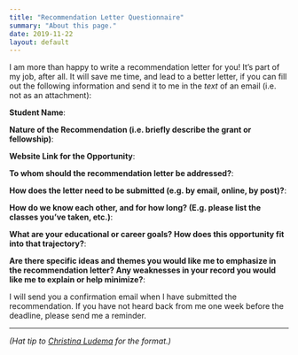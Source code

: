 ```yaml
---
title: "Recommendation Letter Questionnaire"
summary: "About this page."
date: 2019-11-22
layout: default
---
```


I am more than happy to write a recommendation letter for you! It’s part of my job, after all. It will save me time, and lead to a better letter, if you can fill out the following information and send it to me in the *text* of an email (i.e. not as an attachment):

**Student Name**: 

**Nature of the Recommendation (i.e. briefly describe the grant or fellowship)**:

**Website Link for the Opportunity**:

**To whom should the recommendation letter be addressed?**:

**How does the letter need to be submitted (e.g. by email, online, by post)?**:

**How do we know each other, and for how long? (E.g. please list the classes you’ve taken, etc.)**:

**What are your educational or career goals? How does this opportunity fit into that trajectory?**:

**Are there specific ideas and themes you would like me to emphasize in the recommendation letter? Any weaknesses in your record you would like me to explain or help minimize?**:

I will send you a confirmation email when I have submitted the recommendation. If you have not heard back from me one week before the deadline, please send me a reminder.


---- 
*(Hat tip to [Christina Ludema][1] for the format.)*


[1]:	https://twitter.com/christinaludema/status/1171523623200256001